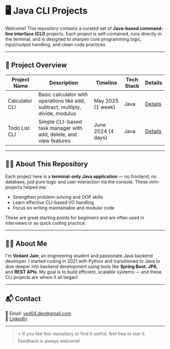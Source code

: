 # 🖥️ Java CLI Projects

Welcome! This repository contains a curated set of **Java-based command-line interface (CLI)** projects. Each project is self-contained, runs directly in the terminal, and is designed to sharpen core programming logic, input/output handling, and clean code practices.

---

## 📂 Project Overview

| Project Name     | Description                     | Timeline           | Tech Stack | Details |
|------------------|---------------------------------|--------------------|------------|---------|
| Calculator CLI   | Basic calculator with operations like add, subtract, multiply, divide, modulus | May 2025 (1 week)  | Java       | [Details](./Calculator_CLI/README.md) |
| Todo List CLI    | Simple CLI-based task manager with add, delete, and view features            | June 2024 (4 days) | Java       | [Details](./TodoList_CLI/README.md)   |

---

## 🧑‍💻 About This Repository

Each project here is a **terminal-only Java application** — no frontend, no database, just pure logic and user interaction via the console. These mini-projects helped me:

- Strengthen problem-solving and OOP skills
- Learn effective CLI-based I/O handling
- Focus on writing maintainable and modular code

These are great starting points for beginners and are often used in interviews or as quick coding practice.

---

## 👨‍🎓 About Me

I'm **Vedant Jain**, an engineering student and passionate Java backend developer. I started coding in 2021 with Python and transitioned to Java to dive deeper into backend development using tools like **Spring Boot**, **JPA**, and **REST APIs**. My goal is to build efficient, scalable systems — and these CLI projects are where it all began!

---

## 📬 Contact

📧 Email: ved04.dev@gmail.com  
🔗 [LinkedIn](https://www.linkedin.com/in/vedant-jain-3b0115334/)

---

> ⭐️ If you like this repository or find it useful, feel free to star it. Feedback is always welcome!

